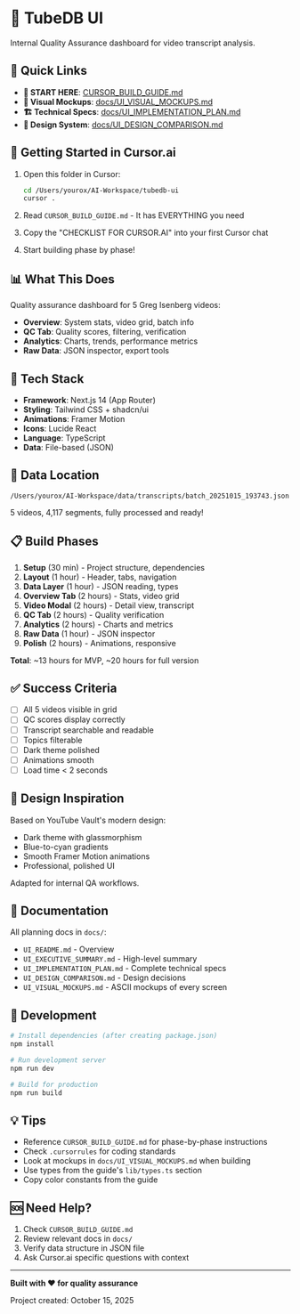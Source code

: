 # 🎨 TubeDB UI

Internal Quality Assurance dashboard for video transcript analysis.

## 📍 Quick Links

- **📖 START HERE**: [CURSOR_BUILD_GUIDE.md](./CURSOR_BUILD_GUIDE.md)
- **🎨 Visual Mockups**: [docs/UI_VISUAL_MOCKUPS.md](./docs/UI_VISUAL_MOCKUPS.md)
- **🏗️ Technical Specs**: [docs/UI_IMPLEMENTATION_PLAN.md](./docs/UI_IMPLEMENTATION_PLAN.md)
- **🎯 Design System**: [docs/UI_DESIGN_COMPARISON.md](./docs/UI_DESIGN_COMPARISON.md)

## 🚀 Getting Started in Cursor.ai

1. Open this folder in Cursor:
   ```bash
   cd /Users/yourox/AI-Workspace/tubedb-ui
   cursor .
   ```

2. Read `CURSOR_BUILD_GUIDE.md` - It has EVERYTHING you need

3. Copy the "CHECKLIST FOR CURSOR.AI" into your first Cursor chat

4. Start building phase by phase!

## 📊 What This Does

Quality assurance dashboard for 5 Greg Isenberg videos:
- **Overview**: System stats, video grid, batch info
- **QC Tab**: Quality scores, filtering, verification
- **Analytics**: Charts, trends, performance metrics  
- **Raw Data**: JSON inspector, export tools

## 🎨 Tech Stack

- **Framework**: Next.js 14 (App Router)
- **Styling**: Tailwind CSS + shadcn/ui
- **Animations**: Framer Motion
- **Icons**: Lucide React
- **Language**: TypeScript
- **Data**: File-based (JSON)

## 📁 Data Location

```
/Users/yourox/AI-Workspace/data/transcripts/batch_20251015_193743.json
```

5 videos, 4,117 segments, fully processed and ready!

## 📋 Build Phases

1. **Setup** (30 min) - Project structure, dependencies
2. **Layout** (1 hour) - Header, tabs, navigation
3. **Data Layer** (1 hour) - JSON reading, types
4. **Overview Tab** (2 hours) - Stats, video grid
5. **Video Modal** (2 hours) - Detail view, transcript
6. **QC Tab** (2 hours) - Quality verification
7. **Analytics** (2 hours) - Charts and metrics
8. **Raw Data** (1 hour) - JSON inspector
9. **Polish** (2 hours) - Animations, responsive

**Total**: ~13 hours for MVP, ~20 hours for full version

## ✅ Success Criteria

- [ ] All 5 videos visible in grid
- [ ] QC scores display correctly  
- [ ] Transcript searchable and readable
- [ ] Topics filterable
- [ ] Dark theme polished
- [ ] Animations smooth
- [ ] Load time < 2 seconds

## 🎯 Design Inspiration

Based on YouTube Vault's modern design:
- Dark theme with glassmorphism
- Blue-to-cyan gradients
- Smooth Framer Motion animations
- Professional, polished UI

Adapted for internal QA workflows.

## 📖 Documentation

All planning docs in `docs/`:
- `UI_README.md` - Overview
- `UI_EXECUTIVE_SUMMARY.md` - High-level summary
- `UI_IMPLEMENTATION_PLAN.md` - Complete technical specs
- `UI_DESIGN_COMPARISON.md` - Design decisions
- `UI_VISUAL_MOCKUPS.md` - ASCII mockups of every screen

## 🔧 Development

```bash
# Install dependencies (after creating package.json)
npm install

# Run development server
npm run dev

# Build for production
npm run build
```

## 💡 Tips

- Reference `CURSOR_BUILD_GUIDE.md` for phase-by-phase instructions
- Check `.cursorrules` for coding standards
- Look at mockups in `docs/UI_VISUAL_MOCKUPS.md` when building
- Use types from the guide's `lib/types.ts` section
- Copy color constants from the guide

## 🆘 Need Help?

1. Check `CURSOR_BUILD_GUIDE.md`
2. Review relevant docs in `docs/`
3. Verify data structure in JSON file
4. Ask Cursor.ai specific questions with context

---

**Built with ❤️ for quality assurance**

Project created: October 15, 2025